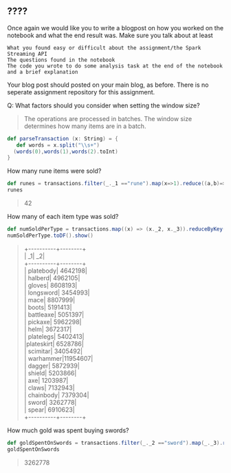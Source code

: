 ## ????

Once again we would like you to write a blogpost on how you worked on the notebook and what the end result was. Make sure you talk about at least

    What you found easy or difficult about the assignment/the Spark Streaming API
    The questions found in the notebook
    The code you wrote to do some analysis task at the end of the notebook and a brief explanation

Your blog post should posted on your main blog, as before. There is no seperate assignment repository for this assignment.


Q: What factors should you consider when setting the window size?

> The operations are processed in batches. The window size determines how many items are in a batch.


```scala
def parseTransaction (x: String) = {
   def words = x.split("\\s+")
  (words(0),words(1),words(2).toInt)
}
```


How many rune items were sold?

```scala
def runes = transactions.filter(_._1 =="rune").map(x=>1).reduce((a,b)=> a+b)
runes
```

> 42


How many of each item type was sold?
    
```scala
def numSoldPerType = transactions.map((x) => (x._2, x._3)).reduceByKey((a,b) => (a+b)).cache()
numSoldPerType.toDF().show()
```
> +----------+--------+ <br />
> |        _1|      _2| <br />
> +----------+--------+ <br />
> | platebody| 4642198| <br />
> |   halberd| 4962105| <br />
> |    gloves| 8608193| <br />
> | longsword| 3454993| <br />
> |      mace| 8807999| <br />
> |     boots| 5191413| <br />
> | battleaxe| 5051397| <br />
> |   pickaxe| 5962298| <br />
> |      helm| 3672317| <br />
> | platelegs| 5402413| <br />
> |plateskirt| 6528786| <br />
> |  scimitar| 3405492| <br />
> | warhammer|11954607| <br />
> |    dagger| 5872939| <br />
> |    shield| 5203866| <br />
> |       axe| 1203987| <br />
> |     claws| 7132943| <br />
> | chainbody| 7379304| <br />
> |     sword| 3262778| <br />
> |     spear| 6910623| <br />
> +----------+--------+ <br />


How much gold was spent buying swords?
    
```scala
def goldSpentOnSwords = transactions.filter(_._2 =="sword").map(_._3).reduce((a,b)=>(a+b))
goldSpentOnSwords
```
> 3262778
